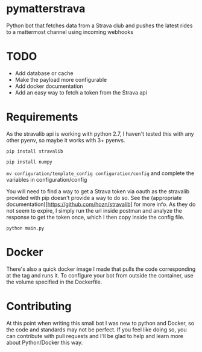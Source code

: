 # pymatterstrava
Python bot that fetches data from a Strava club and pushes the latest rides to a mattermost channel using incoming webhooks

# TODO

* Add database or cache 
* Make the payload more configurable
* Add docker documentation
* Add an easy way to fetch a token from the Strava api

# Requirements

As the stravalib api is working with python 2.7, I haven't tested this with any other pyenv, so maybe it works with 3+ pyenvs.

`pip install stravalib`

`pip install numpy`

`mv configuration/template_config configuration/config` and complete the variables in configuration/config

You will need to find a way to get a Strava token via oauth as the stravalib provided with pip doesn't provide a way to do so. See the (appropriate documentation)[https://github.com/hozn/stravalib] for more info. As they do not seem to expire, I simply run the url inside postman and analyze the response to get the token once, which I then copy inside the config file.

`python main.py`

# Docker

There's also a quick docker image I made that pulls the code corresponding at the tag and runs it. To configure your bot from outside the container, use the volume specified in the Dockerfile.

# Contributing

At this point when writing this small bot I was new to python and Docker, so the code and standards may not be perfect. If you feel like doing so, you can contribute with pull requests and I'll be glad to help and learn more about Python/Docker this way.
